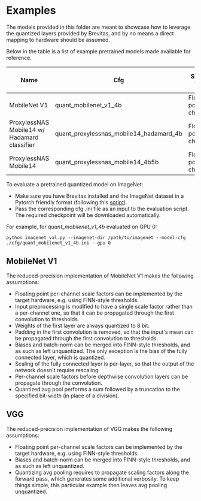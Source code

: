 # Examples

The models provided in this folder are meant to showcase how to leverage the quantized layers provided by Brevitas,
and by no means a direct mapping to hardware should be assumed.

Below in the table is a list of example pretrained models made available for reference.

| Name         | Cfg                   | Scaling Type               | First layer weights | Weights | Activations | Avg pool | Top1  | Top5  | Pretrained model                                                                                | Retrained from                                                |
|--------------|-----------------------|----------------------------|---------------------|---------|-------------|----------|-------|-------|-------------------------------------------------------------------------------------------------|---------------------------------------------------------------|
| MobileNet V1 | quant_mobilenet_v1_4b | Floating-point per channel | 8 bit               | 4 bit   | 4 bit       | 4 bit    | 71.14 | 90.10 | [Download](https://github.com/Xilinx/brevitas/releases/download/quant_mobilenetv1_4b-r1/quant_mobilenet_v1_4b-0100a667.pth) | [link](https://github.com/osmr/imgclsmob/tree/master/pytorch) |
| ProxylessNAS Mobile14 w/ Hadamard classifier | quant_proxylessnas_mobile14_hadamard_4b  | Floating-point per channel | 8 bit               | 4 bit  | 4 bit       | 4 bit    | 73.52 | 91.46 | [Download](https://github.com/Xilinx/brevitas/releases/download/quant_proxylessnas_mobile14_hadamard_4b-r0/quant_proxylessnas_mobile14_hadamard_4b-4acbfa9f.pth) | [link](https://github.com/osmr/imgclsmob/tree/master/pytorch) |
| ProxylessNAS Mobile14 | quant_proxylessnas_mobile14_4b5b | Floating-point per channel | 8 bit               | 4 bit, 5 bit  | 4 bit, 5 bit       | 4 bit    | 75.01 | 92.33 | [Download](https://github.com/Xilinx/brevitas/releases/download/quant_proxylessnas_mobile14_4b5b-r0/quant_proxylessnas_mobile14_4b5b-2bdf7f8d.pth) | [link](https://github.com/osmr/imgclsmob/tree/master/pytorch) |


To evaluate a pretrained quantized model on ImageNet:
 
 - Make sure you have Brevitas installed and the ImageNet dataset in a Pytorch friendly format (following this [script](https://raw.githubusercontent.com/soumith/imagenetloader.torch/master/valprep.sh)).
 - Pass the corresponding cfg .ini file as an input to the evaluation script. The required checkpoint will be downloaded automatically. 
 
 For example, for *quant_mobilenet_v1_4b* evaluated on GPU 0:

```
python imagenet_val.py --imagenet-dir /path/to/imagenet --model-cfg ./cfg/quant_mobilenet_v1_4b.ini --gpu 0
```

## MobileNet V1

The reduced-precision implementation of MobileNet V1 makes the following assumptions:
- Floating point per-channel scale factors can be implemented by the target hardware, e.g. using FINN-style thresholds.
- Input preprocessing is modified to have a single scale factor rather than a per-channel one, so that it can be propagated through the first convolution to thresholds.
- Weights of the first layer are always quantized to 8 bit.
- Padding in the first convolution is removed, so that the input's mean can be propagated through the first convolution to thresholds.
- Biases and batch-norm can be merged into FINN-style thresholds, and as such as left unquantized. The only exception is the bias of the fully connected layer, which is quantized.
- Scaling of the fully connected layer is per-layer, so that the output of the network doesn't require rescaling.
- Per-channel scale factors before depthwise convolution layers can be propagate through the convolution.
- Quantized avg pool performs a sum followed by a truncation to the specified bit-width (in place of a division).

## VGG

The reduced-precision implementation of VGG makes the following assumptions:
- Floating point per-channel scale factors can be implemented by the target hardware, e.g. using FINN-style thresholds.
- Biases and batch-norm can be merged into FINN-style thresholds, and as such as left unquantized.
- Quantizing avg pooling requires to propagate scaling factors along the forward pass, which generates some additional verbosity.
  To keep things simple, this particular example then leaves avg pooling unquantized. 